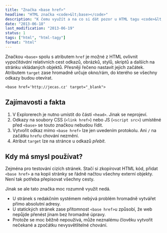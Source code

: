 ```yaml
---
title: "Značka <base href>"
headline: "HTML značka <code>&lt;base></code>"
description: "K čemu využít a na co si dát pozor u HTML tagu <code>&lt;base></code>?"
date: "2013-06-18"
last_modification: "2013-06-19"
status: 1
tags: ["html", "html-tagy"]
format: "html"
---
```


<p>Značkou <code>&lt;base></code> spolu s atributem <code>href</code> je možné z HTML ovlivnit <i>vypočítávání</i> relativních cest odkazů, obrázků, stylů, skriptů a dalších na stránku vkládaných objektů. Přesněji řečeno nastavit jejich začátek. Atributem <code>target</code> zase hromadně určuje okno/rám, do kterého se všechny odkazy budou otevírat.
<pre><code>&lt;base href='http://jecas.cz' target="_blank"></code></pre>

<h2>Zajímavosti a fakta</h2>
<ol>
<li>V Explorerech je nutno umístit do části <code>&lt;head></code>. Jinak se neprojeví.
<li>Odkazy na soubory CSS (<code>&lt;link href></code>) nebo JS (<code>&lt;script src></code>) umístěné před <code>&lt;base></code> se touto značkou nebudou řídit.
<li>Vytvořit odkaz mimo <code>&lt;base href></code> lze jen uvedením protokolu. Ani <code>/</code> na začátku <code>href</code>u chování nezmění.
<li>Atribut <code>target</code> lze na stránce u odkazů <i>přebít</i>.
</ol>

<h2 id=kdy>Kdy má smysl používat?</h2>
<p>Zejména pro testování cizích stránek. Stačí si zkopírovat HTML kód, přidat <code>&lt;base href></code> a na kopii stránky se řádně načtou všechny externí objekty. Není tak potřeba přepisovat všechny cesty.
<p>Jinak se ale tato značka moc rozumně využít nedá.
<ul>
<li>U stránek s redakčním systémem nebývá problém hromadně vytvářet přímo absolutní adresy.
<li>U statických stránek zase přítomnost <code>&lt;base href></code>u způsobí, že web nepůjde přenést jinam bez hromadné úpravy.
<li>Protože se moc běžně nepoužívá, může neznalému člověku vytvořit nečekané a zpočátku nevysvětlitelné chování.
</ul>